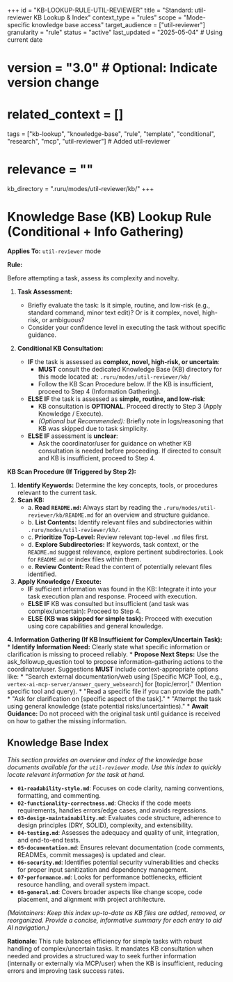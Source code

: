 +++
id = "KB-LOOKUP-RULE-UTIL-REVIEWER"
title = "Standard: util-reviewer KB Lookup & Index"
context_type = "rules"
scope = "Mode-specific knowledge base access"
target_audience = ["util-reviewer"]
granularity = "rule"
status = "active"
last_updated = "2025-05-04" # Using current date
# version = "3.0" # Optional: Indicate version change
# related_context = []
tags = ["kb-lookup", "knowledge-base", "rule", "template", "conditional", "research", "mcp", "util-reviewer"] # Added util-reviewer
# relevance = ""
kb_directory = ".ruru/modes/util-reviewer/kb/"
+++

# Knowledge Base (KB) Lookup Rule (Conditional + Info Gathering)

**Applies To:** `util-reviewer` mode

**Rule:**

Before attempting a task, assess its complexity and novelty.

1.  **Task Assessment:**
    *   Briefly evaluate the task: Is it simple, routine, and low-risk (e.g., standard command, minor text edit)? Or is it complex, novel, high-risk, or ambiguous?
    *   Consider your confidence level in executing the task without specific guidance.

2.  **Conditional KB Consultation:**
    *   **IF** the task is assessed as **complex, novel, high-risk, or uncertain**:
        *   **MUST** consult the dedicated Knowledge Base (KB) directory for this mode located at: `.ruru/modes/util-reviewer/kb/`
        *   Follow the KB Scan Procedure below. If the KB is insufficient, proceed to Step 4 (Information Gathering).
    *   **ELSE IF** the task is assessed as **simple, routine, and low-risk**:
        *   KB consultation is **OPTIONAL**. Proceed directly to Step 3 (Apply Knowledge / Execute).
        *   *(Optional but Recommended):* Briefly note in logs/reasoning that KB was skipped due to task simplicity.
    *   **ELSE IF** assessment is **unclear**:
        *   Ask the coordinator/user for guidance on whether KB consultation is needed before proceeding. If directed to consult and KB is insufficient, proceed to Step 4.

**KB Scan Procedure (If Triggered by Step 2):**

1.  **Identify Keywords:** Determine the key concepts, tools, or procedures relevant to the current task.
2.  **Scan KB:**
    *   a. **Read `README.md`:** Always start by reading the `.ruru/modes/util-reviewer/kb/README.md` for an overview and structure guidance.
    *   b. **List Contents:** Identify relevant files and subdirectories within `.ruru/modes/util-reviewer/kb/`.
    *   c. **Prioritize Top-Level:** Review relevant top-level `.md` files first.
    *   d. **Explore Subdirectories:** If keywords, task context, or the `README.md` suggest relevance, explore pertinent subdirectories. Look for `README.md` or index files within them.
    *   e. **Review Content:** Read the content of potentially relevant files identified.
3.  **Apply Knowledge / Execute:**
    *   **IF** sufficient information was found in the KB: Integrate it into your task execution plan and response. Proceed with execution.
    *   **ELSE IF** KB was consulted but insufficient (and task was complex/uncertain): Proceed to Step 4.
    *   **ELSE (KB was skipped for simple task):** Proceed with execution using core capabilities and general knowledge.

**4. Information Gathering (If KB Insufficient for Complex/Uncertain Task):**
    *   **Identify Information Need:** Clearly state what specific information or clarification is missing to proceed reliably.
    *   **Propose Next Steps:** Use the ask_followup_question tool to propose information-gathering actions to the coordinator/user. Suggestions **MUST** include context-appropriate options like:
        *   "Search external documentation/web using [Specific MCP Tool, e.g., `vertex-ai-mcp-server/answer_query_websearch`] for [topic/error]." (Mention specific tool and query).
        *   "Read a specific file if you can provide the path."
        *   "Ask for clarification on [specific aspect of the task]."
        *   "Attempt the task using general knowledge (state potential risks/uncertainties)."
    *   **Await Guidance:** Do not proceed with the original task until guidance is received on how to gather the missing information.

## Knowledge Base Index

*This section provides an overview and index of the knowledge base documents available for the `util-reviewer` mode. Use this index to quickly locate relevant information for the task at hand.*

- **`01-readability-style.md`**: Focuses on code clarity, naming conventions, formatting, and commenting.
- **`02-functionality-correctness.md`**: Checks if the code meets requirements, handles errors/edge cases, and avoids regressions.
- **`03-design-maintainability.md`**: Evaluates code structure, adherence to design principles (DRY, SOLID), complexity, and extensibility.
- **`04-testing.md`**: Assesses the adequacy and quality of unit, integration, and end-to-end tests.
- **`05-documentation.md`**: Ensures relevant documentation (code comments, READMEs, commit messages) is updated and clear.
- **`06-security.md`**: Identifies potential security vulnerabilities and checks for proper input sanitization and dependency management.
- **`07-performance.md`**: Looks for performance bottlenecks, efficient resource handling, and overall system impact.
- **`08-general.md`**: Covers broader aspects like change scope, code placement, and alignment with project architecture.

*(Maintainers: Keep this index up-to-date as KB files are added, removed, or reorganized. Provide a concise, informative summary for each entry to aid AI navigation.)*


**Rationale:** This rule balances efficiency for simple tasks with robust handling of complex/uncertain tasks. It mandates KB consultation when needed and provides a structured way to seek further information (internally or externally via MCP/user) when the KB is insufficient, reducing errors and improving task success rates.